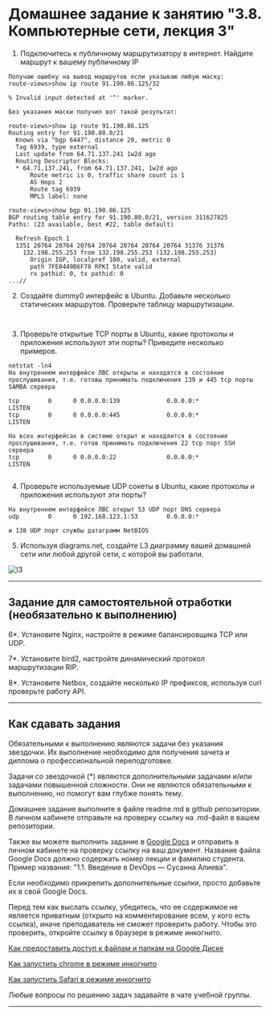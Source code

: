 # Домашнее задание к занятию "3.8. Компьютерные сети, лекция 3"

1. Подключитесь к публичному маршрутизатору в интернет. Найдите маршрут к вашему публичному IP

```
Получаю ошибку на вывод маршрутов если указываю любую маску:
route-views>show ip route 91.190.86.125/32
                                       ^
% Invalid input detected at '^' marker.

Без указания маски получил вот такой результат:

route-views>show ip route 91.190.86.125
Routing entry for 91.190.80.0/21
  Known via "bgp 6447", distance 20, metric 0
  Tag 6939, type external
  Last update from 64.71.137.241 1w2d ago
  Routing Descriptor Blocks:
  * 64.71.137.241, from 64.71.137.241, 1w2d ago
      Route metric is 0, traffic share count is 1
      AS Hops 2
      Route tag 6939
      MPLS label: none

route-views>show bgp 91.190.86.125
BGP routing table entry for 91.190.80.0/21, version 311627825
Paths: (23 available, best #22, table default)
 
  Refresh Epoch 1
  1351 20764 20764 20764 20764 20764 20764 20764 31376 31376
    132.198.255.253 from 132.198.255.253 (132.198.255.253)
      Origin IGP, localpref 100, valid, external
      path 7FE0449B6F78 RPKI State valid
      rx pathid: 0, tx pathid: 0
...//

```
2. Создайте dummy0 интерфейс в Ubuntu. Добавьте несколько статических маршрутов. Проверьте таблицу маршрутизации.

```


```

3. Проверьте открытые TCP порты в Ubuntu, какие протоколы и приложения используют эти порты? Приведите несколько примеров.

```
netstat -ln4
На внутреннем интерфейсе ЛВС открыты и находятся в состояние прослушивания, т.е. готовы принимать подключения 139 и 445 tcp порты SAMBA сервера

tcp        0      0 0.0.0.0:139             0.0.0.0:*               LISTEN
tcp        0      0 0.0.0.0:445             0.0.0.0:*               LISTEN

На всех интерфейсах в системе открыт и находяится в состояние прослушивания, т.е. готов принимать подключения 22 tcp порт SSH сервера
tcp        0      0 0.0.0.0:22              0.0.0.0:*               LISTEN  


```

4. Проверьте используемые UDP сокеты в Ubuntu, какие протоколы и приложения используют эти порты?

```
На внутреннем интерфейсе ЛВС открыт 53 UDP порт DNS сервера 
udp        0      0 192.168.123.1:53        0.0.0.0:*

и 138 UDP порт службы датаграмм NetBIOS

```

5. Используя diagrams.net, создайте L3 диаграмму вашей домашней сети или любой другой сети, с которой вы работали. 

![l3](https://github.com/CentOsss/devsys-14/tree/main/sysadm/03-sysadmin-08-net/image.png)

 ---
## Задание для самостоятельной отработки (необязательно к выполнению)

6*. Установите Nginx, настройте в режиме балансировщика TCP или UDP.

7*. Установите bird2, настройте динамический протокол маршрутизации RIP.

8*. Установите Netbox, создайте несколько IP префиксов, используя curl проверьте работу API.

 ---

## Как сдавать задания

Обязательными к выполнению являются задачи без указания звездочки. Их выполнение необходимо для получения зачета и диплома о профессиональной переподготовке.

Задачи со звездочкой (*) являются дополнительными задачами и/или задачами повышенной сложности. Они не являются обязательными к выполнению, но помогут вам глубже понять тему.

Домашнее задание выполните в файле readme.md в github репозитории. В личном кабинете отправьте на проверку ссылку на .md-файл в вашем репозитории.

Также вы можете выполнить задание в [Google Docs](https://docs.google.com/document/u/0/?tgif=d) и отправить в личном кабинете на проверку ссылку на ваш документ.
Название файла Google Docs должно содержать номер лекции и фамилию студента. Пример названия: "1.1. Введение в DevOps — Сусанна Алиева".

Если необходимо прикрепить дополнительные ссылки, просто добавьте их в свой Google Docs.

Перед тем как выслать ссылку, убедитесь, что ее содержимое не является приватным (открыто на комментирование всем, у кого есть ссылка), иначе преподаватель не сможет проверить работу. Чтобы это проверить, откройте ссылку в браузере в режиме инкогнито.

[Как предоставить доступ к файлам и папкам на Google Диске](https://support.google.com/docs/answer/2494822?hl=ru&co=GENIE.Platform%3DDesktop)

[Как запустить chrome в режиме инкогнито ](https://support.google.com/chrome/answer/95464?co=GENIE.Platform%3DDesktop&hl=ru)

[Как запустить  Safari в режиме инкогнито ](https://support.apple.com/ru-ru/guide/safari/ibrw1069/mac)

Любые вопросы по решению задач задавайте в чате учебной группы.

---

